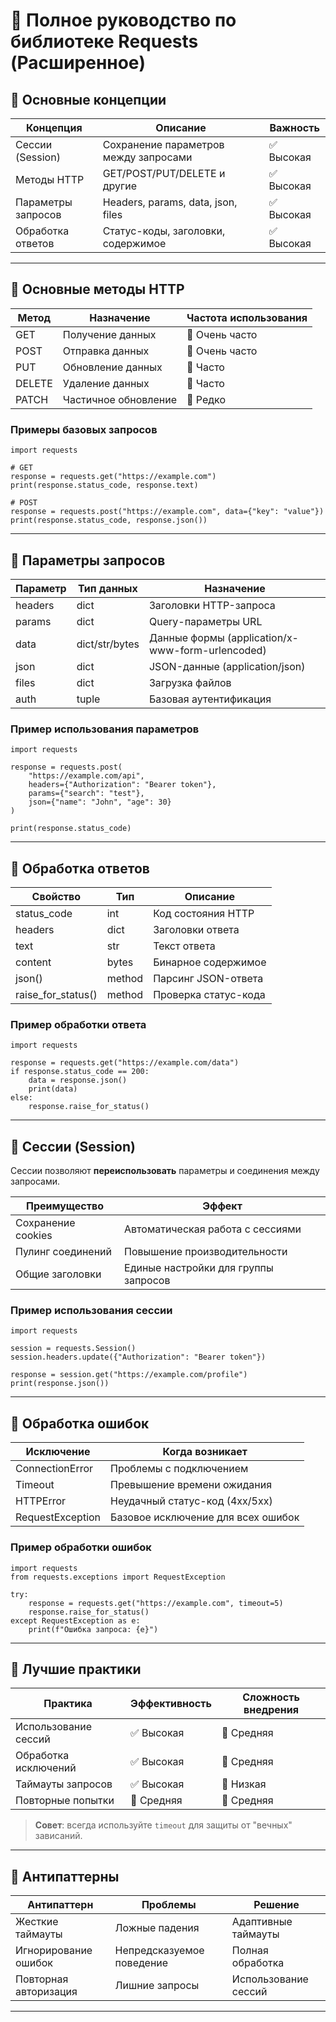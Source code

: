 # 📌 Полное руководство по библиотеке Requests (Расширенное)  

## 🔹 Основные концепции

| Концепция            | Описание                                                                 | Важность |
|----------------------|--------------------------------------------------------------------------|----------|
| Сессии (Session)     | Сохранение параметров между запросами                                   | ✅ Высокая |
| Методы HTTP          | GET/POST/PUT/DELETE и другие                                             | ✅ Высокая |
| Параметры запросов   | Headers, params, data, json, files                                       | ✅ Высокая |
| Обработка ответов    | Статус-коды, заголовки, содержимое                                       | ✅ Высокая |

---

## 🔹 Основные методы HTTP

| Метод    | Назначение                              | Частота использования |
|----------|----------------------------------------|------------------------|
| GET      | Получение данных                       | 🔹 Очень часто         |
| POST     | Отправка данных                        | 🔹 Очень часто         |
| PUT      | Обновление данных                      | 🔷 Часто               |
| DELETE   | Удаление данных                        | 🔷 Часто               |
| PATCH    | Частичное обновление                   | 🔶 Редко               |

### Примеры базовых запросов
```
import requests

# GET
response = requests.get("https://example.com")
print(response.status_code, response.text)

# POST
response = requests.post("https://example.com", data={"key": "value"})
print(response.status_code, response.json())
```
---

## 🔹 Параметры запросов

| Параметр  | Тип данных       | Назначение                              |
|-----------|------------------|----------------------------------------|
| headers   | dict              | Заголовки HTTP-запроса                 |
| params    | dict              | Query-параметры URL                    |
| data      | dict/str/bytes    | Данные формы (application/x-www-form-urlencoded) |
| json      | dict              | JSON-данные (application/json)         |
| files     | dict              | Загрузка файлов                        |
| auth      | tuple             | Базовая аутентификация                 |

### Пример использования параметров
```
import requests

response = requests.post(
    "https://example.com/api",
    headers={"Authorization": "Bearer token"},
    params={"search": "test"},
    json={"name": "John", "age": 30}
)

print(response.status_code)
```
---

## 🔹 Обработка ответов

| Свойство           | Тип       | Описание                              |
|--------------------|-----------|--------------------------------------|
| status_code        | int       | Код состояния HTTP                   |
| headers            | dict      | Заголовки ответа                     |
| text               | str       | Текст ответа                         |
| content            | bytes     | Бинарное содержимое                  |
| json()             | method    | Парсинг JSON-ответа                  |
| raise_for_status() | method    | Проверка статус-кода                 |

### Пример обработки ответа
```
import requests

response = requests.get("https://example.com/data")
if response.status_code == 200:
    data = response.json()
    print(data)
else:
    response.raise_for_status()
```
---

## 🔹 Сессии (Session)

Сессии позволяют **переиспользовать** параметры и соединения между запросами.

| Преимущество          | Эффект                                  |
|-----------------------|----------------------------------------|
| Сохранение cookies    | Автоматическая работа с сессиями       |
| Пулинг соединений     | Повышение производительности           |
| Общие заголовки       | Единые настройки для группы запросов   |

### Пример использования сессии
```
import requests

session = requests.Session()
session.headers.update({"Authorization": "Bearer token"})

response = session.get("https://example.com/profile")
print(response.json())
```
---

## 🔹 Обработка ошибок

| Исключение           | Когда возникает                       |
|----------------------|--------------------------------------|
| ConnectionError      | Проблемы с подключением              |
| Timeout              | Превышение времени ожидания          |
| HTTPError            | Неудачный статус-код (4xx/5xx)        |
| RequestException     | Базовое исключение для всех ошибок   |

### Пример обработки ошибок
```
import requests
from requests.exceptions import RequestException

try:
    response = requests.get("https://example.com", timeout=5)
    response.raise_for_status()
except RequestException as e:
    print(f"Ошибка запроса: {e}")
```
---

## 🔹 Лучшие практики

| Практика                | Эффективность | Сложность внедрения |
|-------------------------|--------------|--------------------|
| Использование сессий    | ✅ Высокая    | 🔷 Средняя         |
| Обработка исключений    | ✅ Высокая    | 🔷 Средняя         |
| Таймауты запросов       | ✅ Высокая    | 🔹 Низкая          |
| Повторные попытки       | 🔷 Средняя    | 🔷 Средняя         |

> **Совет**: всегда используйте `timeout` для защиты от "вечных" зависаний.

---

## 🔹 Антипаттерны

| Антипаттерн            | Проблемы                  | Решение              |
|------------------------|--------------------------|---------------------|
| Жесткие таймауты       | Ложные падения            | Адаптивные таймауты |
| Игнорирование ошибок   | Непредсказуемое поведение | Полная обработка    |
| Повторная авторизация  | Лишние запросы            | Использование сессий |

---
